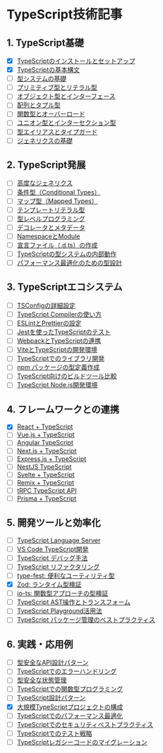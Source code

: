 # TypeScript技術記事

## 1. TypeScript基礎

- [x] [TypeScriptのインストールとセットアップ](./01-basics/01-typescript-setup.md)
- [x] [TypeScriptの基本構文](./01-basics/02-typescript-syntax.md)
- [ ] [型システムの基礎](./01-basics/03-type-system-basics.md)
- [ ] [プリミティブ型とリテラル型](./01-basics/04-primitive-literal-types.md)
- [ ] [オブジェクト型とインターフェース](./01-basics/05-object-interface-types.md)
- [ ] [配列とタプル型](./01-basics/06-array-tuple-types.md)
- [ ] [関数型とオーバーロード](./01-basics/07-function-types-overloads.md)
- [ ] [ユニオン型とインターセクション型](./01-basics/08-union-intersection-types.md)
- [ ] [型エイリアスとタイプガード](./01-basics/09-type-aliases-guards.md)
- [ ] [ジェネリクスの基礎](./01-basics/10-generics-basics.md)

## 2. TypeScript発展

- [ ] [高度なジェネリクス](./02-advanced/01-advanced-generics.md)
- [ ] [条件型（Conditional Types）](./02-advanced/02-conditional-types.md)
- [ ] [マップ型（Mapped Types）](./02-advanced/03-mapped-types.md)
- [ ] [テンプレートリテラル型](./02-advanced/04-template-literal-types.md)
- [ ] [型レベルプログラミング](./02-advanced/05-type-level-programming.md)
- [ ] [デコレータとメタデータ](./02-advanced/06-decorators-metadata.md)
- [ ] [NamespaceとModule](./02-advanced/07-namespace-module.md)
- [ ] [宣言ファイル（.d.ts）の作成](./02-advanced/08-declaration-files.md)
- [ ] [TypeScriptの型システムの内部動作](./02-advanced/09-type-system-internals.md)
- [ ] [パフォーマンス最適化のための型設計](./02-advanced/10-performance-optimized-types.md)

## 3. TypeScriptエコシステム

- [ ] [TSConfigの詳細設定](./03-ecosystem/01-tsconfig-configuration.md)
- [ ] [TypeScript Compilerの使い方](./03-ecosystem/02-typescript-compiler.md)
- [ ] [ESLintとPrettierの設定](./03-ecosystem/03-eslint-prettier-setup.md)
- [ ] [Jestを使ったTypeScriptのテスト](./03-ecosystem/04-jest-typescript-testing.md)
- [ ] [WebpackとTypeScriptの連携](./03-ecosystem/05-webpack-typescript.md)
- [ ] [ViteとTypeScriptの開発環境](./03-ecosystem/06-vite-typescript.md)
- [ ] [TypeScriptでのライブラリ開発](./03-ecosystem/07-library-development.md)
- [ ] [npm パッケージの型定義作成](./03-ecosystem/08-npm-package-types.md)
- [ ] [TypeScript向けのビルドツール比較](./03-ecosystem/09-build-tools-comparison.md)
- [ ] [TypeScript Node.js開発環境](./03-ecosystem/10-nodejs-development.md)

## 4. フレームワークとの連携

- [x] [React + TypeScript](./04-frameworks/01-react-typescript.md)
- [ ] [Vue.js + TypeScript](./04-frameworks/02-vuejs-typescript.md)
- [ ] [Angular TypeScript](./04-frameworks/03-angular-typescript.md)
- [ ] [Next.js + TypeScript](./04-frameworks/04-nextjs-typescript.md)
- [ ] [Express.js + TypeScript](./04-frameworks/05-express-typescript.md)
- [ ] [NestJS TypeScript](./04-frameworks/06-nestjs-typescript.md)
- [ ] [Svelte + TypeScript](./04-frameworks/07-svelte-typescript.md)
- [ ] [Remix + TypeScript](./04-frameworks/08-remix-typescript.md)
- [ ] [tRPC TypeScript API](./04-frameworks/09-trpc-typescript.md)
- [ ] [Prisma + TypeScript](./04-frameworks/10-prisma-typescript.md)

## 5. 開発ツールと効率化

- [ ] [TypeScript Language Server](./05-tools/01-typescript-language-server.md)
- [ ] [VS Code TypeScript開発](./05-tools/02-vscode-typescript.md)
- [ ] [TypeScript デバッグ手法](./05-tools/03-typescript-debugging.md)
- [ ] [TypeScript リファクタリング](./05-tools/04-typescript-refactoring.md)
- [ ] [type-fest: 便利なユーティリティ型](./05-tools/05-type-fest-utility-types.md)
- [x] [Zod: ランタイム型検証](./05-tools/06-zod-runtime-validation.md)
- [ ] [io-ts: 関数型アプローチの型検証](./05-tools/07-io-ts-validation.md)
- [ ] [TypeScript AST操作とトランスフォーム](./05-tools/08-ast-transformation.md)
- [ ] [TypeScript Playground活用法](./05-tools/09-typescript-playground.md)
- [ ] [TypeScript パッケージ管理のベストプラクティス](./05-tools/10-package-management.md)

## 6. 実践・応用例

- [ ] [型安全なAPI設計パターン](./06-practice/01-type-safe-api-patterns.md)
- [ ] [TypeScriptでのエラーハンドリング](./06-practice/02-error-handling-patterns.md)
- [ ] [型安全な状態管理](./06-practice/03-type-safe-state-management.md)
- [ ] [TypeScriptでの関数型プログラミング](./06-practice/04-functional-programming.md)
- [ ] [TypeScript設計パターン](./06-practice/05-design-patterns.md)
- [x] [大規模TypeScriptプロジェクトの構成](./06-practice/06-large-project-structure.md)
- [ ] [TypeScriptでのパフォーマンス最適化](./06-practice/07-performance-optimization.md)
- [ ] [TypeScriptでのセキュリティベストプラクティス](./06-practice/08-security-best-practices.md)
- [ ] [TypeScriptでのテスト戦略](./06-practice/09-testing-strategies.md)
- [ ] [TypeScriptレガシーコードのマイグレーション](./06-practice/10-legacy-migration.md)